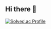 ## Hi there 👋

[![Solved.ac Profile](http://mazassumnida.wtf/api/v2/generate_badge?boj=monkey2169)](https://solved.ac/monkey2169/)

<!--
**kyucho1009/kyucho1009** is a ✨ _special_ ✨ repository because its `README.md` (this file) appears on your GitHub profile.

Here are some ideas to get you started:

- 🔭 I’m currently working on ...
- 🌱 I’m currently learning ...
- 👯 I’m looking to collaborate on ...
- 🤔 I’m looking for help with ...
- 💬 Ask me about ...
- 📫 How to reach me: ...
- 😄 Pronouns: ...
- ⚡ Fun fact: ...
-->
